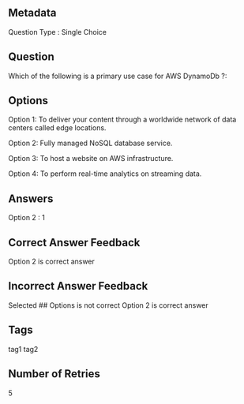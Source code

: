 ## Metadata
Question Type : Single Choice

## Question
Which of the following is a primary use case for AWS DynamoDb ?:
## Options
Option 1: To deliver your content through a worldwide network of data centers called edge locations.

Option 2: Fully managed NoSQL database service.

Option 3: To host a website on AWS infrastructure.

Option 4: To perform real-time analytics on streaming data.

## Answers
Option 2 : 1

## Correct Answer Feedback
Option 2 is correct answer

## Incorrect Answer Feedback
Selected ## Options is not correct Option 2 is correct answer

## Tags
tag1
tag2

## Number of Retries
5